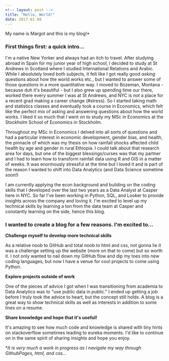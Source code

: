 ```yaml
---
<!-- layout: post -->
title: "Hello, World!"
date: 2017-01-08
---
```


My name is Margot and this is my blog!\*

### First things first: a quick intro...

I'm a native New Yorker and always had an itch to travel. After studying abroad in Spain for my junior year of high school, I decided to study at St Andrews in Scotland where I studied International Relations and Arabic. While I absolutely loved both subjects, it felt like I got really good *asking* questions about how the world works etc., but I wanted to answer some of those questions in a more quantitative way. I moved to Bozeman, Montana - because duh it's beautiful - but I also grew up spending time our there, worked there every summer I was at St Andrews, and NYC is *not* a place for a recent grad making a career change (#stress). So I started taking math and statistics classes and eventually took a course in Economics, which felt like the perfect mix of asking and answering questions about how the world works. I liked it so much that I went on to study my MSc in Economics at the Stockholm School of Economics in Stockholm.

Throughout my MSc in Economics I delved into all sorts of questions and had a particular interest in economic development, gender bias, and health, the pinnacle of which was my thesis on how rainfall shocks affected child health by age and gender in rural Ethiopia. I could talk about that research area for days, but one of the biggest blessings/curses was that my partner and I had to learn how to transform rainfall data using R and GIS in a matter of weeks. It was enormously stressful at the time but I loved it and is part of the reason I wanted to shift into Data Analytics (and Data Science sometime soon!)

I am currently applying the econ background and building on the coding skills that I developed over the last two years as a Data Analyst at Casper here in NYC. So far I've been working in Python, SQL, and Looker to provide insights across the company and loving it. I'm excited to level up my technical skills by learning a ton from the data team at Casper and constantly learning on the side, hence this blog.

### I wanted to create a blog for a few reasons. I'm excited to...

**Challenge myself to develop more technical skills**

As a relative noob to GitHub and total noob to html and css, not gonna lie it was a challenge setting up the website (more on that to come) but so worth it. I not only wanted to nail down my GitHub flow and dip my toes into new coding languages, but now I have a venue for cool projects to come using Python. 

**Explore projects outside of work**

One of the pieces of advice I got when I was transitioning from academia to Data Analytics was to "use public data in public." I ended up getting a job before I truly took the advice to heart, but the concept still holds. A blog is a great way to show technical skills as well as interests in addition to some lines on a resume.

**Share knowledge and hope that it's useful!**

It's amazing to see how much code and knowledge is shared with tiny hints on stackoverflow sometimes leading to eureka moments. I'd like to continue on in the same spirit of sharing insights and hope you enjoy.



\*_It is very much a work in progress as I navigate my way through GithubPages, html, and css..._